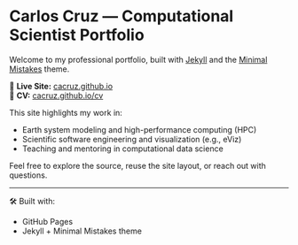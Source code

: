 # Carlos Cruz — Computational Scientist Portfolio

Welcome to my professional portfolio, built with [Jekyll](https://jekyllrb.com/) and the [Minimal Mistakes](https://mmistakes.github.io/minimal-mistakes/) theme.

📍 **Live Site:** [cacruz.github.io](https://cacruz.github.io)  
📄 **CV:** [cacruz.github.io/cv](https://cacruz.github.io/cv)

This site highlights my work in:

- Earth system modeling and high-performance computing (HPC)
- Scientific software engineering and visualization (e.g., eViz)
- Teaching and mentoring in computational data science

Feel free to explore the source, reuse the site layout, or reach out with questions.

---

🛠 Built with:
- GitHub Pages
- Jekyll + Minimal Mistakes theme

